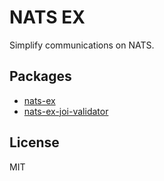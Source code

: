 # NATS EX

Simplify communications on NATS.

## Packages

- [nats-ex](./packages/nats-ex)
- [nats-ex-joi-validator](./packages/nats-ex-joi-validator)

## License

MIT